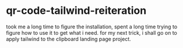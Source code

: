 # qr-code-tailwind-reiteration

took me a long time to figure the installation, spent a long time trying to figure how to use it to get what i need.
for my next trick, i shall go on to apply tailwind to the clipboard landing page project.
